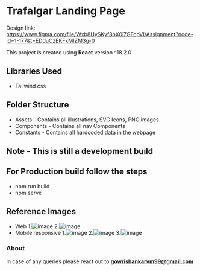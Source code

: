 # Trafalgar Landing Page

Design link: https://www.figma.com/file/Wxb8UySKyf8hX0i7GFcpVI/Assignment?node-id=1-177&t=EDduCzEKFxMIZM3g-0

This project is created using **React** version ^18.2.0

## Libraries Used
- Tailwind css

## Folder Structure
- Assets - Contains all illustrations, SVG Icons, PNG images
- Components - Contains all nav Components
- Constants - Contains all hardcoded data in the webpage

## Note - This is still a development build
## For Production build follow the steps
- npm run build
- npm serve

## Reference Images
- Web
 1.![image](https://user-images.githubusercontent.com/53333107/231370351-0f3cd77a-210e-4511-83b6-fc9f1f1ab1ed.png)
 2.![image](https://user-images.githubusercontent.com/53333107/231370325-1d87b03b-d3af-4f40-88a8-2863558b9ff0.png)
- Mobile responsive
 1.![image](https://user-images.githubusercontent.com/53333107/231370455-d72bfb52-5863-4183-a216-89ba79742816.png)
 2.![image](https://user-images.githubusercontent.com/53333107/231370520-8df0f3dd-a3be-4f6c-b4f3-57d16f647d40.png)
 3.![image](https://user-images.githubusercontent.com/53333107/231370581-c85846fc-c327-4456-b5a1-493141a7ee33.png)


### About
In case of any queries please react out to **gowrishankarvm99@gmail.com**



